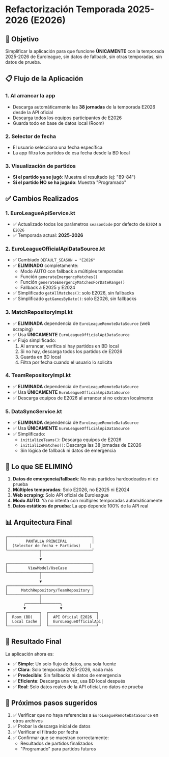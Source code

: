 # Refactorización Temporada 2025-2026 (E2026)

## 🎯 Objetivo
Simplificar la aplicación para que funcione **ÚNICAMENTE** con la temporada 2025-2026 de Euroleague, sin datos de fallback, sin otras temporadas, sin datos de prueba.

## 📋 Flujo de la Aplicación

### 1. Al arrancar la app
- Descarga automáticamente las **38 jornadas** de la temporada E2026 desde la API oficial
- Descarga todos los equipos participantes de E2026
- Guarda todo en base de datos local (Room)

### 2. Selector de fecha
- El usuario selecciona una fecha específica
- La app filtra los partidos de esa fecha desde la BD local

### 3. Visualización de partidos
- **Si el partido ya se jugó**: Muestra el resultado (ej: "89-84")
- **Si el partido NO se ha jugado**: Muestra "Programado"

## ✅ Cambios Realizados

### 1. **EuroLeagueApiService.kt**
- ✅ Actualizado todos los parámetros `seasonCode` por defecto de `E2024` a `E2026`
- ✅ Temporada actual: **2025-2026**

### 2. **EuroLeagueOfficialApiDataSource.kt**
- ✅ Cambiado `DEFAULT_SEASON = "E2026"`
- ✅ **ELIMINADO** completamente:
  - Modo AUTO con fallback a múltiples temporadas
  - Función `generateEmergencyMatches()`
  - Función `generateEmergencyMatchesForDateRange()`
  - Fallback a E2025 y E2024
- ✅ Simplificado `getAllMatches()`: solo E2026, sin fallbacks
- ✅ Simplificado `getGamesByDate()`: solo E2026, sin fallbacks

### 3. **MatchRepositoryImpl.kt**
- ✅ **ELIMINADA** dependencia de `EuroLeagueRemoteDataSource` (web scraping)
- ✅ Usa **ÚNICAMENTE** `EuroLeagueOfficialApiDataSource`
- ✅ Flujo simplificado:
  1. Al arrancar, verifica si hay partidos en BD local
  2. Si no hay, descarga todos los partidos de E2026
  3. Guarda en BD local
  4. Filtra por fecha cuando el usuario lo solicita

### 4. **TeamRepositoryImpl.kt**
- ✅ **ELIMINADA** dependencia de `EuroLeagueRemoteDataSource`
- ✅ Usa **ÚNICAMENTE** `EuroLeagueOfficialApiDataSource`
- ✅ Descarga equipos de E2026 al arrancar si no existen localmente

### 5. **DataSyncService.kt**
- ✅ **ELIMINADA** dependencia de `EuroLeagueRemoteDataSource`
- ✅ Usa **ÚNICAMENTE** `EuroLeagueOfficialApiDataSource`
- ✅ Simplificado:
  - `initializeTeams()`: Descarga equipos de E2026
  - `initializeMatches()`: Descarga las 38 jornadas de E2026
  - Sin lógica de fallback ni datos de emergencia

## 🚫 Lo que SE ELIMINÓ

1. **Datos de emergencia/fallback**: No más partidos hardcodeados ni de prueba
2. **Múltiples temporadas**: Solo E2026, no E2025 ni E2024
3. **Web scraping**: Solo API oficial de Euroleague
4. **Modo AUTO**: Ya no intenta con múltiples temporadas automáticamente
5. **Datos estáticos de prueba**: La app depende 100% de la API real

## 📊 Arquitectura Final

```
┌─────────────────────────────────────┐
│        PANTALLA PRINCIPAL           │
│  (Selector de fecha + Partidos)    │
└──────────────┬──────────────────────┘
               │
               ▼
┌─────────────────────────────────────┐
│         ViewModel/UseCase           │
└──────────────┬──────────────────────┘
               │
               ▼
┌─────────────────────────────────────┐
│      MatchRepository/TeamRepository │
└──────────────┬──────────────────────┘
               │
        ┌──────┴────────┐
        ▼               ▼
┌──────────────┐  ┌─────────────────────┐
│  Room (BD)   │  │  API Oficial E2026  │
│  Local Cache │  │  EuroLeagueOfficialApi│
└──────────────┘  └─────────────────────┘
```

## 🎯 Resultado Final

La aplicación ahora es:
- ✅ **Simple**: Un solo flujo de datos, una sola fuente
- ✅ **Clara**: Solo temporada 2025-2026, nada más
- ✅ **Predecible**: Sin fallbacks ni datos de emergencia
- ✅ **Eficiente**: Descarga una vez, usa BD local después
- ✅ **Real**: Solo datos reales de la API oficial, no datos de prueba

## 🔄 Próximos pasos sugeridos

1. ✅ Verificar que no haya referencias a `EuroLeagueRemoteDataSource` en otros archivos
2. ✅ Probar la descarga inicial de datos
3. ✅ Verificar el filtrado por fecha
4. ✅ Confirmar que se muestran correctamente:
   - Resultados de partidos finalizados
   - "Programado" para partidos futuros

